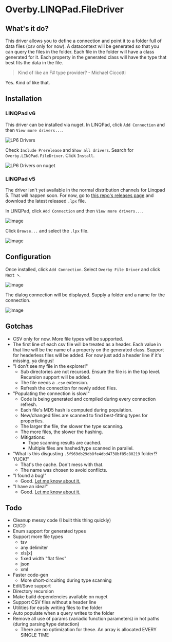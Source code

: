 # Overby.LINQPad.FileDriver

## What's it do?

This driver allows you to define a connection and point it to a folder full of data files (csv only for now). A datacontext will be generated so that you can query the files in the folder. Each file in the folder will have a class generated for it. Each property in the generated class will have the type that best fits the data in the file.

> Kind of like an F# type provider? - Michael Ciccotti

Yes. Kind of like that.

## Installation

### LINQPad v6

This driver can be installed via nuget. In LINQPad, click `Add Connection` and then `View more drivers...`.

![LP6 Drivers](https://user-images.githubusercontent.com/101028/79165476-3039d000-7db1-11ea-8753-ea6501897f6c.png)

Check `Include Prerelease` and  `Show all drivers`. Search for `Overby.LINQPad.FileDriver`. Click `Install`.

![LP6 Drivers on nuget](https://user-images.githubusercontent.com/101028/79183707-37c49d80-7de0-11ea-8512-73b18df2a8ec.png)


### LINQPad v5

The driver isn't yet available in the normal distribution channels for Linqpad 5. That will happen soon. For now, go to [this repo's releases page](https://github.com/ronnieoverby/Overby.LINQPad.FileDriver/releases) and download the latest released `.lpx` file.

In LINQPad, click `Add Connection` and then `View more drivers...`.

![image](https://user-images.githubusercontent.com/101028/79184097-38a9ff00-7de1-11ea-86a7-b1af390508bc.png)

Click `Browse...` and select the `.lpx` file.

![image](https://user-images.githubusercontent.com/101028/79184223-8888c600-7de1-11ea-8dbf-b1a85ce7a25c.png)


## Configuration

Once installed, click `Add Connection`. Select `Overby File Driver` and click `Next >`.

![image](https://user-images.githubusercontent.com/101028/79165801-e2719780-7db1-11ea-99e3-a2b620ea5488.png)

The dialog connection will be displayed. Supply a folder and a name for the connection.

![image](https://user-images.githubusercontent.com/101028/79165884-0b922800-7db2-11ea-98fa-697d6261aadc.png)

## Gotchas

- CSV only for now. More file types will be supported.
- The first line of each csv file will be treated as a header. Each value in that line will be the name of a property on the generated class. Support for headerless files will be added. For now just add a header line if it's missing, ya dingus!
- "I don't see my file in the explorer!"
  - Sub directories are not recursed. Ensure the file is in the top level. Recursion support will be added.
  - The file needs a `.csv` extension.
  - Refresh the connection for newly added files.
- "Populating the connection is slow!"
  - Code is being generated and compiled during every connection refresh.
  - Each file's MD5 hash is computed during population.
  - New/changed files are scanned to find best-fitting types for properties.
  - The larger the file, the slower the type scanning.
  - The more files, the slower the hashing.  
  - Mitigations: 
     - Type scanning results are cached.
     - Multiple files are hashed/type scanned in parallel.
 - "What is this disgusting `.5f969db29db8fe4dbd4738bf85c80219` folder!? YUCK!"
   - That's the cache. Don't mess with that.
   - The name was chosen to avoid conflicts.
 - "I found a bug!"
   - Good. [Let me know about it.](https://github.com/ronnieoverby/Overby.LINQPad.FileDriver/issues)
 - "I have an idea!"
   - Good. [Let me know about it.](https://github.com/ronnieoverby/Overby.LINQPad.FileDriver/issues)

## Todo

- Cleanup messy code (I built this thing quickly)
- CI/CD
- Enum support for generated types
- Support more file types
  - tsv
  - any delimiter
  - xls[x]
  - fixed width "flat files"
  - json
  - xml
- Faster code-gen
  - More short-circuiting during type scanning
- Edit/Save support
- Directory recursion
- Make build dependencies available on nuget
- Support CSV files without a header line
- Utilities for easily writing files to the folder
- Auto populate when a query writes to the folder
- Remove all use of params (variadic function parameters) in hot paths (during parsing/type detection)
  - There are no optimization for these. An array is allocated EVERY SINGLE TIME
